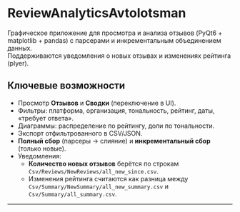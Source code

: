 # ReviewAnalyticsAvtolotsman

Графическое приложение для просмотра и анализа отзывов (PyQt6 + matplotlib + pandas) с парсерами и инкрементальным объединением данных.  
Поддерживаются уведомления о новых отзывах и изменениях рейтинга (plyer).

## Ключевые возможности

- Просмотр **Отзывов** и **Сводки** (переключение в UI).
- Фильтры: платформа, организация, тональность, рейтинг, даты, «требует ответа».
- Диаграммы: распределение по рейтингу, доли по тональности.
- Экспорт отфильтрованного в CSV/JSON.
- **Полный сбор** (парсеры → слияние) и **инкрементальный сбор** (только новые).
- Уведомления:
  - **Количество новых отзывов** берётся по строкам `Csv/Reviews/NewReviews/all_new_since.csv`.
  - Изменения рейтинга считаются как разница между `Csv/Summary/NewSummary/all_new_summary.csv` и `Csv/Summary/all_summary.csv`.

---

